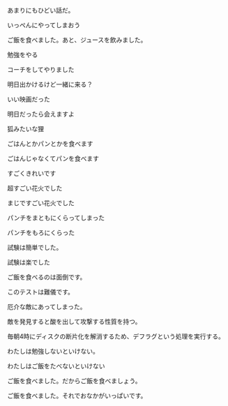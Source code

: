 あまりにもひどい話だ。

いっぺんにやってしまおう

ご飯を食べました。あと、ジュースを飲みました。

勉強をやる

コーチをしてやりました

明日出かけるけど一緒に来る？

いい映画だった

明日だったら会えますよ

狐みたいな狸

ごはんとかパンとかを食べます

ごはんじゃなくてパンを食べます

すごくきれいです

超すごい花火でした

まじですごい花火でした

パンチをまともにくらってしまった

パンチをもろにくらった

試験は簡単でした。

試験は楽でした

ご飯を食べるのは面倒です。

このテストは難儀です。

厄介な敵にあってしまった。

敵を発見すると酸を出して攻撃する性質を持つ。

毎朝4時にディスクの断片化を解消するため、デフラグという処理を実行する。

わたしは勉強しないといけない。

わたしはご飯をたべないといけない

ご飯を食べました。だからご飯を食べましょう。

ご飯を食べました。それでおなかがいっぱいです。
